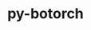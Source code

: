 ---
title: "py-botorch"
layout: cache
categories: [package, develop]
meta: {"versions": ["0.8.4"], "compilers": ["apple-clang@=15.0.0", "gcc@=11.3.0"], "oss": ["ubuntu22.04", "ventura"], "platforms": ["darwin", "linux"], "targets": ["aarch64", "x86_64_v3"], "stacks": ["ml-darwin-aarch64-mps", "ml-linux-x86_64-cpu", "ml-linux-x86_64-cuda", "root"], "num_specs": 44, "num_specs_by_stack": {"root": 44, "ml-darwin-aarch64-mps": 2, "ml-linux-x86_64-cuda": 22, "ml-linux-x86_64-cpu": 20}}
spec_details: [{"hash": "ajwfkiiyolw3p4tpkjlymmv6clwr2ks7", "compiler": "apple-clang@=15.0.0", "versions": ["0.8.4"], "os": "ventura", "platform": "darwin", "target": "aarch64", "variants": ["build_system=python_pip"], "stacks": ["root", "ml-darwin-aarch64-mps"], "size": "-", "tarball": "https://binaries.spack.io/develop/build_cache/darwin-ventura-aarch64/apple-clang-15.0.0/py-botorch-0.8.4/darwin-ventura-aarch64-apple-clang-15.0.0-py-botorch-0.8.4-ajwfkiiyolw3p4tpkjlymmv6clwr2ks7.spack"}, {"hash": "yoroep35mpby7vysr2cmt3nabfhdiqty", "compiler": "apple-clang@=15.0.0", "versions": ["0.8.4"], "os": "ventura", "platform": "darwin", "target": "aarch64", "variants": ["build_system=python_pip"], "stacks": ["root", "ml-darwin-aarch64-mps"], "size": "-", "tarball": "https://binaries.spack.io/develop/build_cache/darwin-ventura-aarch64/apple-clang-15.0.0/py-botorch-0.8.4/darwin-ventura-aarch64-apple-clang-15.0.0-py-botorch-0.8.4-yoroep35mpby7vysr2cmt3nabfhdiqty.spack"}, {"hash": "hgtz2yct6banfknvqt5zxmfkkcmc6ed5", "compiler": "gcc@=11.3.0", "versions": ["0.8.4"], "os": "ubuntu22.04", "platform": "linux", "target": "x86_64_v3", "variants": ["build_system=python_pip"], "stacks": ["root", "ml-linux-x86_64-cuda"], "size": "-", "tarball": "https://binaries.spack.io/develop/build_cache/linux-ubuntu22.04-x86_64_v3/gcc-11.3.0/py-botorch-0.8.4/linux-ubuntu22.04-x86_64_v3-gcc-11.3.0-py-botorch-0.8.4-hgtz2yct6banfknvqt5zxmfkkcmc6ed5.spack"}, {"hash": "egysn5ethoieqt2aj5rkf6l2gnbhsvbi", "compiler": "gcc@=11.3.0", "versions": ["0.8.4"], "os": "ubuntu22.04", "platform": "linux", "target": "x86_64_v3", "variants": ["build_system=python_pip"], "stacks": ["ml-linux-x86_64-cpu", "root"], "size": "-", "tarball": "https://binaries.spack.io/develop/build_cache/linux-ubuntu22.04-x86_64_v3/gcc-11.3.0/py-botorch-0.8.4/linux-ubuntu22.04-x86_64_v3-gcc-11.3.0-py-botorch-0.8.4-egysn5ethoieqt2aj5rkf6l2gnbhsvbi.spack"}, {"hash": "eqrbkigbdhle5rv2kmyxzfnnutuof6jr", "compiler": "gcc@=11.3.0", "versions": ["0.8.4"], "os": "ubuntu22.04", "platform": "linux", "target": "x86_64_v3", "variants": ["build_system=python_pip"], "stacks": ["ml-linux-x86_64-cpu", "root"], "size": "-", "tarball": "https://binaries.spack.io/develop/build_cache/linux-ubuntu22.04-x86_64_v3/gcc-11.3.0/py-botorch-0.8.4/linux-ubuntu22.04-x86_64_v3-gcc-11.3.0-py-botorch-0.8.4-eqrbkigbdhle5rv2kmyxzfnnutuof6jr.spack"}, {"hash": "4neggsiisu2mo3o4etze2nkryld3l765", "compiler": "gcc@=11.3.0", "versions": ["0.8.4"], "os": "ubuntu22.04", "platform": "linux", "target": "x86_64_v3", "variants": ["build_system=python_pip"], "stacks": ["root", "ml-linux-x86_64-cuda"], "size": "-", "tarball": "https://binaries.spack.io/develop/build_cache/linux-ubuntu22.04-x86_64_v3/gcc-11.3.0/py-botorch-0.8.4/linux-ubuntu22.04-x86_64_v3-gcc-11.3.0-py-botorch-0.8.4-4neggsiisu2mo3o4etze2nkryld3l765.spack"}, {"hash": "eoc6aykbhp3dioghum5yqstdo7agqx34", "compiler": "gcc@=11.3.0", "versions": ["0.8.4"], "os": "ubuntu22.04", "platform": "linux", "target": "x86_64_v3", "variants": ["build_system=python_pip"], "stacks": ["ml-linux-x86_64-cpu", "root"], "size": "-", "tarball": "https://binaries.spack.io/develop/build_cache/linux-ubuntu22.04-x86_64_v3/gcc-11.3.0/py-botorch-0.8.4/linux-ubuntu22.04-x86_64_v3-gcc-11.3.0-py-botorch-0.8.4-eoc6aykbhp3dioghum5yqstdo7agqx34.spack"}, {"hash": "6ijdgnrasqplnwqut5q6bzflvhyyi7dr", "compiler": "gcc@=11.3.0", "versions": ["0.8.4"], "os": "ubuntu22.04", "platform": "linux", "target": "x86_64_v3", "variants": ["build_system=python_pip"], "stacks": ["ml-linux-x86_64-cpu", "root"], "size": "-", "tarball": "https://binaries.spack.io/develop/build_cache/linux-ubuntu22.04-x86_64_v3/gcc-11.3.0/py-botorch-0.8.4/linux-ubuntu22.04-x86_64_v3-gcc-11.3.0-py-botorch-0.8.4-6ijdgnrasqplnwqut5q6bzflvhyyi7dr.spack"}, {"hash": "fyjwu7kb4dhppuucee73nerzpcewpbsz", "compiler": "gcc@=11.3.0", "versions": ["0.8.4"], "os": "ubuntu22.04", "platform": "linux", "target": "x86_64_v3", "variants": ["build_system=python_pip"], "stacks": ["ml-linux-x86_64-cpu", "root"], "size": "-", "tarball": "https://binaries.spack.io/develop/build_cache/linux-ubuntu22.04-x86_64_v3/gcc-11.3.0/py-botorch-0.8.4/linux-ubuntu22.04-x86_64_v3-gcc-11.3.0-py-botorch-0.8.4-fyjwu7kb4dhppuucee73nerzpcewpbsz.spack"}, {"hash": "aagu53f7wz7oh756aubfaexjkqpnyxzw", "compiler": "gcc@=11.3.0", "versions": ["0.8.4"], "os": "ubuntu22.04", "platform": "linux", "target": "x86_64_v3", "variants": ["build_system=python_pip"], "stacks": ["root", "ml-linux-x86_64-cuda"], "size": "-", "tarball": "https://binaries.spack.io/develop/build_cache/linux-ubuntu22.04-x86_64_v3/gcc-11.3.0/py-botorch-0.8.4/linux-ubuntu22.04-x86_64_v3-gcc-11.3.0-py-botorch-0.8.4-aagu53f7wz7oh756aubfaexjkqpnyxzw.spack"}, {"hash": "jci3vx66sh3cc44tfqe6xmjprlitwebj", "compiler": "gcc@=11.3.0", "versions": ["0.8.4"], "os": "ubuntu22.04", "platform": "linux", "target": "x86_64_v3", "variants": ["build_system=python_pip"], "stacks": ["ml-linux-x86_64-cpu", "root"], "size": "-", "tarball": "https://binaries.spack.io/develop/build_cache/linux-ubuntu22.04-x86_64_v3/gcc-11.3.0/py-botorch-0.8.4/linux-ubuntu22.04-x86_64_v3-gcc-11.3.0-py-botorch-0.8.4-jci3vx66sh3cc44tfqe6xmjprlitwebj.spack"}, {"hash": "fnvrkxaujnjlutqjxyvzxykahhuuo6ey", "compiler": "gcc@=11.3.0", "versions": ["0.8.4"], "os": "ubuntu22.04", "platform": "linux", "target": "x86_64_v3", "variants": ["build_system=python_pip"], "stacks": ["root", "ml-linux-x86_64-cuda"], "size": "-", "tarball": "https://binaries.spack.io/develop/build_cache/linux-ubuntu22.04-x86_64_v3/gcc-11.3.0/py-botorch-0.8.4/linux-ubuntu22.04-x86_64_v3-gcc-11.3.0-py-botorch-0.8.4-fnvrkxaujnjlutqjxyvzxykahhuuo6ey.spack"}, {"hash": "676navcmmurioo34cvaykhlqhhgfowyt", "compiler": "gcc@=11.3.0", "versions": ["0.8.4"], "os": "ubuntu22.04", "platform": "linux", "target": "x86_64_v3", "variants": ["build_system=python_pip"], "stacks": ["root", "ml-linux-x86_64-cuda"], "size": "-", "tarball": "https://binaries.spack.io/develop/build_cache/linux-ubuntu22.04-x86_64_v3/gcc-11.3.0/py-botorch-0.8.4/linux-ubuntu22.04-x86_64_v3-gcc-11.3.0-py-botorch-0.8.4-676navcmmurioo34cvaykhlqhhgfowyt.spack"}, {"hash": "c3ezqhwlp2b45pmngi4pwyjwyeq7wbaj", "compiler": "gcc@=11.3.0", "versions": ["0.8.4"], "os": "ubuntu22.04", "platform": "linux", "target": "x86_64_v3", "variants": ["build_system=python_pip"], "stacks": ["ml-linux-x86_64-cpu", "root"], "size": "-", "tarball": "https://binaries.spack.io/develop/build_cache/linux-ubuntu22.04-x86_64_v3/gcc-11.3.0/py-botorch-0.8.4/linux-ubuntu22.04-x86_64_v3-gcc-11.3.0-py-botorch-0.8.4-c3ezqhwlp2b45pmngi4pwyjwyeq7wbaj.spack"}, {"hash": "ferpbouxblyihepteqrk7euqt7jsavea", "compiler": "gcc@=11.3.0", "versions": ["0.8.4"], "os": "ubuntu22.04", "platform": "linux", "target": "x86_64_v3", "variants": ["build_system=python_pip"], "stacks": ["root", "ml-linux-x86_64-cuda"], "size": "-", "tarball": "https://binaries.spack.io/develop/build_cache/linux-ubuntu22.04-x86_64_v3/gcc-11.3.0/py-botorch-0.8.4/linux-ubuntu22.04-x86_64_v3-gcc-11.3.0-py-botorch-0.8.4-ferpbouxblyihepteqrk7euqt7jsavea.spack"}, {"hash": "gpvt73qcbizeesnqwmjixupipp3ekykf", "compiler": "gcc@=11.3.0", "versions": ["0.8.4"], "os": "ubuntu22.04", "platform": "linux", "target": "x86_64_v3", "variants": ["build_system=python_pip"], "stacks": ["root", "ml-linux-x86_64-cuda"], "size": "-", "tarball": "https://binaries.spack.io/develop/build_cache/linux-ubuntu22.04-x86_64_v3/gcc-11.3.0/py-botorch-0.8.4/linux-ubuntu22.04-x86_64_v3-gcc-11.3.0-py-botorch-0.8.4-gpvt73qcbizeesnqwmjixupipp3ekykf.spack"}, {"hash": "a6h4r2wijq2knrwftghrhf5prdoue3wu", "compiler": "gcc@=11.3.0", "versions": ["0.8.4"], "os": "ubuntu22.04", "platform": "linux", "target": "x86_64_v3", "variants": ["build_system=python_pip"], "stacks": ["root", "ml-linux-x86_64-cuda"], "size": "-", "tarball": "https://binaries.spack.io/develop/build_cache/linux-ubuntu22.04-x86_64_v3/gcc-11.3.0/py-botorch-0.8.4/linux-ubuntu22.04-x86_64_v3-gcc-11.3.0-py-botorch-0.8.4-a6h4r2wijq2knrwftghrhf5prdoue3wu.spack"}, {"hash": "khkugphbc7647eb5kcah374lm24pa4ww", "compiler": "gcc@=11.3.0", "versions": ["0.8.4"], "os": "ubuntu22.04", "platform": "linux", "target": "x86_64_v3", "variants": ["build_system=python_pip"], "stacks": ["ml-linux-x86_64-cpu", "root"], "size": "-", "tarball": "https://binaries.spack.io/develop/build_cache/linux-ubuntu22.04-x86_64_v3/gcc-11.3.0/py-botorch-0.8.4/linux-ubuntu22.04-x86_64_v3-gcc-11.3.0-py-botorch-0.8.4-khkugphbc7647eb5kcah374lm24pa4ww.spack"}, {"hash": "6nsbdj7tbmudqib3mmxvkp3ljfjxlhny", "compiler": "gcc@=11.3.0", "versions": ["0.8.4"], "os": "ubuntu22.04", "platform": "linux", "target": "x86_64_v3", "variants": ["build_system=python_pip"], "stacks": ["root", "ml-linux-x86_64-cuda"], "size": "-", "tarball": "https://binaries.spack.io/develop/build_cache/linux-ubuntu22.04-x86_64_v3/gcc-11.3.0/py-botorch-0.8.4/linux-ubuntu22.04-x86_64_v3-gcc-11.3.0-py-botorch-0.8.4-6nsbdj7tbmudqib3mmxvkp3ljfjxlhny.spack"}, {"hash": "mofptithbcva42i3wookd6nbwbja2iwb", "compiler": "gcc@=11.3.0", "versions": ["0.8.4"], "os": "ubuntu22.04", "platform": "linux", "target": "x86_64_v3", "variants": ["build_system=python_pip"], "stacks": ["ml-linux-x86_64-cpu", "root"], "size": "-", "tarball": "https://binaries.spack.io/develop/build_cache/linux-ubuntu22.04-x86_64_v3/gcc-11.3.0/py-botorch-0.8.4/linux-ubuntu22.04-x86_64_v3-gcc-11.3.0-py-botorch-0.8.4-mofptithbcva42i3wookd6nbwbja2iwb.spack"}, {"hash": "bq3otrsxrcr35zlfcan346xeziqdjrna", "compiler": "gcc@=11.3.0", "versions": ["0.8.4"], "os": "ubuntu22.04", "platform": "linux", "target": "x86_64_v3", "variants": ["build_system=python_pip"], "stacks": ["root", "ml-linux-x86_64-cuda"], "size": "-", "tarball": "https://binaries.spack.io/develop/build_cache/linux-ubuntu22.04-x86_64_v3/gcc-11.3.0/py-botorch-0.8.4/linux-ubuntu22.04-x86_64_v3-gcc-11.3.0-py-botorch-0.8.4-bq3otrsxrcr35zlfcan346xeziqdjrna.spack"}, {"hash": "kqgv36726nz4a6j5hix3p3heveo7e42d", "compiler": "gcc@=11.3.0", "versions": ["0.8.4"], "os": "ubuntu22.04", "platform": "linux", "target": "x86_64_v3", "variants": ["build_system=python_pip"], "stacks": ["root", "ml-linux-x86_64-cuda"], "size": "-", "tarball": "https://binaries.spack.io/develop/build_cache/linux-ubuntu22.04-x86_64_v3/gcc-11.3.0/py-botorch-0.8.4/linux-ubuntu22.04-x86_64_v3-gcc-11.3.0-py-botorch-0.8.4-kqgv36726nz4a6j5hix3p3heveo7e42d.spack"}, {"hash": "bf3iqpmhyk72alzxvtn6wyjabunp7z44", "compiler": "gcc@=11.3.0", "versions": ["0.8.4"], "os": "ubuntu22.04", "platform": "linux", "target": "x86_64_v3", "variants": ["build_system=python_pip"], "stacks": ["root", "ml-linux-x86_64-cuda"], "size": "-", "tarball": "https://binaries.spack.io/develop/build_cache/linux-ubuntu22.04-x86_64_v3/gcc-11.3.0/py-botorch-0.8.4/linux-ubuntu22.04-x86_64_v3-gcc-11.3.0-py-botorch-0.8.4-bf3iqpmhyk72alzxvtn6wyjabunp7z44.spack"}, {"hash": "jvyojd27ttf77qdgb6spkrlbuhb5sivs", "compiler": "gcc@=11.3.0", "versions": ["0.8.4"], "os": "ubuntu22.04", "platform": "linux", "target": "x86_64_v3", "variants": ["build_system=python_pip"], "stacks": ["ml-linux-x86_64-cpu", "root"], "size": "-", "tarball": "https://binaries.spack.io/develop/build_cache/linux-ubuntu22.04-x86_64_v3/gcc-11.3.0/py-botorch-0.8.4/linux-ubuntu22.04-x86_64_v3-gcc-11.3.0-py-botorch-0.8.4-jvyojd27ttf77qdgb6spkrlbuhb5sivs.spack"}, {"hash": "dbilx7foevkbwl47ayjzel6sd37mz4ex", "compiler": "gcc@=11.3.0", "versions": ["0.8.4"], "os": "ubuntu22.04", "platform": "linux", "target": "x86_64_v3", "variants": ["build_system=python_pip"], "stacks": ["root", "ml-linux-x86_64-cuda"], "size": "-", "tarball": "https://binaries.spack.io/develop/build_cache/linux-ubuntu22.04-x86_64_v3/gcc-11.3.0/py-botorch-0.8.4/linux-ubuntu22.04-x86_64_v3-gcc-11.3.0-py-botorch-0.8.4-dbilx7foevkbwl47ayjzel6sd37mz4ex.spack"}, {"hash": "aflloizyzodh4uqou6ztcus5hpq25ar2", "compiler": "gcc@=11.3.0", "versions": ["0.8.4"], "os": "ubuntu22.04", "platform": "linux", "target": "x86_64_v3", "variants": ["build_system=python_pip"], "stacks": ["ml-linux-x86_64-cpu", "root"], "size": "-", "tarball": "https://binaries.spack.io/develop/build_cache/linux-ubuntu22.04-x86_64_v3/gcc-11.3.0/py-botorch-0.8.4/linux-ubuntu22.04-x86_64_v3-gcc-11.3.0-py-botorch-0.8.4-aflloizyzodh4uqou6ztcus5hpq25ar2.spack"}, {"hash": "jipbwxyz4k7ictlu7yklcyukmsxczxz3", "compiler": "gcc@=11.3.0", "versions": ["0.8.4"], "os": "ubuntu22.04", "platform": "linux", "target": "x86_64_v3", "variants": ["build_system=python_pip"], "stacks": ["ml-linux-x86_64-cpu", "root"], "size": "-", "tarball": "https://binaries.spack.io/develop/build_cache/linux-ubuntu22.04-x86_64_v3/gcc-11.3.0/py-botorch-0.8.4/linux-ubuntu22.04-x86_64_v3-gcc-11.3.0-py-botorch-0.8.4-jipbwxyz4k7ictlu7yklcyukmsxczxz3.spack"}, {"hash": "e6rs376co6i5ou6kanmduvbh2wiu3b4u", "compiler": "gcc@=11.3.0", "versions": ["0.8.4"], "os": "ubuntu22.04", "platform": "linux", "target": "x86_64_v3", "variants": ["build_system=python_pip"], "stacks": ["root", "ml-linux-x86_64-cuda"], "size": "-", "tarball": "https://binaries.spack.io/develop/build_cache/linux-ubuntu22.04-x86_64_v3/gcc-11.3.0/py-botorch-0.8.4/linux-ubuntu22.04-x86_64_v3-gcc-11.3.0-py-botorch-0.8.4-e6rs376co6i5ou6kanmduvbh2wiu3b4u.spack"}, {"hash": "h4wynp2wocm23h2e33x4gi2yy2bfuotc", "compiler": "gcc@=11.3.0", "versions": ["0.8.4"], "os": "ubuntu22.04", "platform": "linux", "target": "x86_64_v3", "variants": ["build_system=python_pip"], "stacks": ["ml-linux-x86_64-cpu", "root"], "size": "-", "tarball": "https://binaries.spack.io/develop/build_cache/linux-ubuntu22.04-x86_64_v3/gcc-11.3.0/py-botorch-0.8.4/linux-ubuntu22.04-x86_64_v3-gcc-11.3.0-py-botorch-0.8.4-h4wynp2wocm23h2e33x4gi2yy2bfuotc.spack"}, {"hash": "e3gcz2iq5jw4xaea5us4k6ng4utiwlcx", "compiler": "gcc@=11.3.0", "versions": ["0.8.4"], "os": "ubuntu22.04", "platform": "linux", "target": "x86_64_v3", "variants": ["build_system=python_pip"], "stacks": ["root", "ml-linux-x86_64-cuda"], "size": "-", "tarball": "https://binaries.spack.io/develop/build_cache/linux-ubuntu22.04-x86_64_v3/gcc-11.3.0/py-botorch-0.8.4/linux-ubuntu22.04-x86_64_v3-gcc-11.3.0-py-botorch-0.8.4-e3gcz2iq5jw4xaea5us4k6ng4utiwlcx.spack"}, {"hash": "dj7brvzjylkqmj3de3m3fo4nkdtqd6tt", "compiler": "gcc@=11.3.0", "versions": ["0.8.4"], "os": "ubuntu22.04", "platform": "linux", "target": "x86_64_v3", "variants": ["build_system=python_pip"], "stacks": ["ml-linux-x86_64-cpu", "root"], "size": "-", "tarball": "https://binaries.spack.io/develop/build_cache/linux-ubuntu22.04-x86_64_v3/gcc-11.3.0/py-botorch-0.8.4/linux-ubuntu22.04-x86_64_v3-gcc-11.3.0-py-botorch-0.8.4-dj7brvzjylkqmj3de3m3fo4nkdtqd6tt.spack"}, {"hash": "pavathufly7ks6v6sgef75oumh5ks3nz", "compiler": "gcc@=11.3.0", "versions": ["0.8.4"], "os": "ubuntu22.04", "platform": "linux", "target": "x86_64_v3", "variants": ["build_system=python_pip"], "stacks": ["ml-linux-x86_64-cpu", "root"], "size": "-", "tarball": "https://binaries.spack.io/develop/build_cache/linux-ubuntu22.04-x86_64_v3/gcc-11.3.0/py-botorch-0.8.4/linux-ubuntu22.04-x86_64_v3-gcc-11.3.0-py-botorch-0.8.4-pavathufly7ks6v6sgef75oumh5ks3nz.spack"}, {"hash": "nts3fbtp3hv7woe6xsftybwyo2ww5dqg", "compiler": "gcc@=11.3.0", "versions": ["0.8.4"], "os": "ubuntu22.04", "platform": "linux", "target": "x86_64_v3", "variants": ["build_system=python_pip"], "stacks": ["root", "ml-linux-x86_64-cuda"], "size": "-", "tarball": "https://binaries.spack.io/develop/build_cache/linux-ubuntu22.04-x86_64_v3/gcc-11.3.0/py-botorch-0.8.4/linux-ubuntu22.04-x86_64_v3-gcc-11.3.0-py-botorch-0.8.4-nts3fbtp3hv7woe6xsftybwyo2ww5dqg.spack"}, {"hash": "vulmelyd5lgekpgh5qsey3zhnljgw4vz", "compiler": "gcc@=11.3.0", "versions": ["0.8.4"], "os": "ubuntu22.04", "platform": "linux", "target": "x86_64_v3", "variants": ["build_system=python_pip"], "stacks": ["ml-linux-x86_64-cpu", "root"], "size": "-", "tarball": "https://binaries.spack.io/develop/build_cache/linux-ubuntu22.04-x86_64_v3/gcc-11.3.0/py-botorch-0.8.4/linux-ubuntu22.04-x86_64_v3-gcc-11.3.0-py-botorch-0.8.4-vulmelyd5lgekpgh5qsey3zhnljgw4vz.spack"}, {"hash": "n5zhadkmodnjqptm4q6iuuhe4rjdgt5c", "compiler": "gcc@=11.3.0", "versions": ["0.8.4"], "os": "ubuntu22.04", "platform": "linux", "target": "x86_64_v3", "variants": ["build_system=python_pip"], "stacks": ["root", "ml-linux-x86_64-cuda"], "size": "-", "tarball": "https://binaries.spack.io/develop/build_cache/linux-ubuntu22.04-x86_64_v3/gcc-11.3.0/py-botorch-0.8.4/linux-ubuntu22.04-x86_64_v3-gcc-11.3.0-py-botorch-0.8.4-n5zhadkmodnjqptm4q6iuuhe4rjdgt5c.spack"}, {"hash": "x2bibbst7m7kxa25wb2mokkodxz4op65", "compiler": "gcc@=11.3.0", "versions": ["0.8.4"], "os": "ubuntu22.04", "platform": "linux", "target": "x86_64_v3", "variants": ["build_system=python_pip"], "stacks": ["root", "ml-linux-x86_64-cuda"], "size": "-", "tarball": "https://binaries.spack.io/develop/build_cache/linux-ubuntu22.04-x86_64_v3/gcc-11.3.0/py-botorch-0.8.4/linux-ubuntu22.04-x86_64_v3-gcc-11.3.0-py-botorch-0.8.4-x2bibbst7m7kxa25wb2mokkodxz4op65.spack"}, {"hash": "myelqhbz2y7jxsdal4nd6zwn47kxrccp", "compiler": "gcc@=11.3.0", "versions": ["0.8.4"], "os": "ubuntu22.04", "platform": "linux", "target": "x86_64_v3", "variants": ["build_system=python_pip"], "stacks": ["ml-linux-x86_64-cpu", "root"], "size": "-", "tarball": "https://binaries.spack.io/develop/build_cache/linux-ubuntu22.04-x86_64_v3/gcc-11.3.0/py-botorch-0.8.4/linux-ubuntu22.04-x86_64_v3-gcc-11.3.0-py-botorch-0.8.4-myelqhbz2y7jxsdal4nd6zwn47kxrccp.spack"}, {"hash": "tdbwwcm6uvfgi6gzy2gesvga76pxn3g3", "compiler": "gcc@=11.3.0", "versions": ["0.8.4"], "os": "ubuntu22.04", "platform": "linux", "target": "x86_64_v3", "variants": ["build_system=python_pip"], "stacks": ["root", "ml-linux-x86_64-cuda"], "size": "-", "tarball": "https://binaries.spack.io/develop/build_cache/linux-ubuntu22.04-x86_64_v3/gcc-11.3.0/py-botorch-0.8.4/linux-ubuntu22.04-x86_64_v3-gcc-11.3.0-py-botorch-0.8.4-tdbwwcm6uvfgi6gzy2gesvga76pxn3g3.spack"}, {"hash": "q6mu5vaclle3vo6itput7svppkutiol6", "compiler": "gcc@=11.3.0", "versions": ["0.8.4"], "os": "ubuntu22.04", "platform": "linux", "target": "x86_64_v3", "variants": ["build_system=python_pip"], "stacks": ["root", "ml-linux-x86_64-cuda"], "size": "-", "tarball": "https://binaries.spack.io/develop/build_cache/linux-ubuntu22.04-x86_64_v3/gcc-11.3.0/py-botorch-0.8.4/linux-ubuntu22.04-x86_64_v3-gcc-11.3.0-py-botorch-0.8.4-q6mu5vaclle3vo6itput7svppkutiol6.spack"}, {"hash": "oc7tmd2l772hraslzfdf6c6bkl3adxx4", "compiler": "gcc@=11.3.0", "versions": ["0.8.4"], "os": "ubuntu22.04", "platform": "linux", "target": "x86_64_v3", "variants": ["build_system=python_pip"], "stacks": ["root", "ml-linux-x86_64-cuda"], "size": "-", "tarball": "https://binaries.spack.io/develop/build_cache/linux-ubuntu22.04-x86_64_v3/gcc-11.3.0/py-botorch-0.8.4/linux-ubuntu22.04-x86_64_v3-gcc-11.3.0-py-botorch-0.8.4-oc7tmd2l772hraslzfdf6c6bkl3adxx4.spack"}, {"hash": "r26fozmypoldduvlsrwufu52bjo2jctz", "compiler": "gcc@=11.3.0", "versions": ["0.8.4"], "os": "ubuntu22.04", "platform": "linux", "target": "x86_64_v3", "variants": ["build_system=python_pip"], "stacks": ["root", "ml-linux-x86_64-cuda"], "size": "-", "tarball": "https://binaries.spack.io/develop/build_cache/linux-ubuntu22.04-x86_64_v3/gcc-11.3.0/py-botorch-0.8.4/linux-ubuntu22.04-x86_64_v3-gcc-11.3.0-py-botorch-0.8.4-r26fozmypoldduvlsrwufu52bjo2jctz.spack"}, {"hash": "se2ejtbaccpbmkb75suttczbrvz4476d", "compiler": "gcc@=11.3.0", "versions": ["0.8.4"], "os": "ubuntu22.04", "platform": "linux", "target": "x86_64_v3", "variants": ["build_system=python_pip"], "stacks": ["ml-linux-x86_64-cpu", "root"], "size": "-", "tarball": "https://binaries.spack.io/develop/build_cache/linux-ubuntu22.04-x86_64_v3/gcc-11.3.0/py-botorch-0.8.4/linux-ubuntu22.04-x86_64_v3-gcc-11.3.0-py-botorch-0.8.4-se2ejtbaccpbmkb75suttczbrvz4476d.spack"}, {"hash": "s6ywmpaaa3byhyme53giog3xhdvlsjgc", "compiler": "gcc@=11.3.0", "versions": ["0.8.4"], "os": "ubuntu22.04", "platform": "linux", "target": "x86_64_v3", "variants": ["build_system=python_pip"], "stacks": ["ml-linux-x86_64-cpu", "root"], "size": "-", "tarball": "https://binaries.spack.io/develop/build_cache/linux-ubuntu22.04-x86_64_v3/gcc-11.3.0/py-botorch-0.8.4/linux-ubuntu22.04-x86_64_v3-gcc-11.3.0-py-botorch-0.8.4-s6ywmpaaa3byhyme53giog3xhdvlsjgc.spack"}, {"hash": "zl246pkfy3twh2afc46vpfijvugswsak", "compiler": "gcc@=11.3.0", "versions": ["0.8.4"], "os": "ubuntu22.04", "platform": "linux", "target": "x86_64_v3", "variants": ["build_system=python_pip"], "stacks": ["ml-linux-x86_64-cpu", "root"], "size": "-", "tarball": "https://binaries.spack.io/develop/build_cache/linux-ubuntu22.04-x86_64_v3/gcc-11.3.0/py-botorch-0.8.4/linux-ubuntu22.04-x86_64_v3-gcc-11.3.0-py-botorch-0.8.4-zl246pkfy3twh2afc46vpfijvugswsak.spack"}]
---